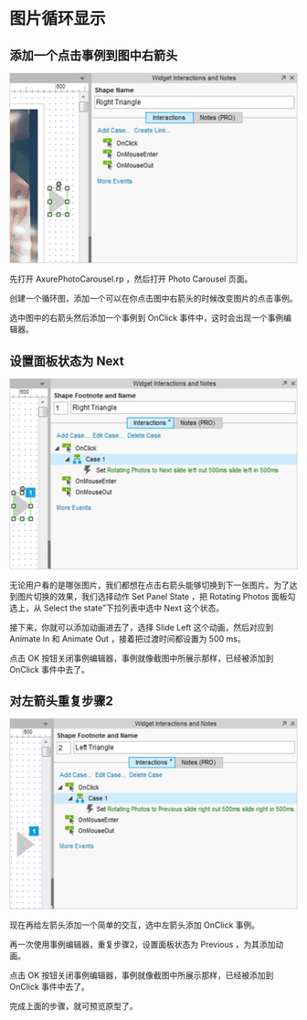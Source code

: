 # 图片循环显示

## 添加一个点击事例到图中右箭头

![image](images/photocarousel1.png)

先打开 AxurePhotoCarousel.rp ，然后打开 Photo Carousel 页面。

创建一个循环图，添加一个可以在你点击图中右箭头的时候改变图片的点击事例。

选中图中的右箭头然后添加一个事例到 OnClick 事件中，这时会出现一个事例编辑器。

## 设置面板状态为 Next

![image](images/photocarousel2.png)

无论用户看的是哪张图片，我们都想在点击右箭头能够切换到下一张图片。为了达到图片切换的效果，我们选择动作 Set Panel State ，把 Rotating Photos 面板勾选上，从 Select the state”下拉列表中选中 Next 这个状态。
 
接下来，你就可以添加动画进去了，选择 Slide Left 这个动画，然后对应到 Animate In 和  Animate Out ，接着把过渡时间都设置为 500 ms。

点击 OK 按钮关闭事例编辑器，事例就像截图中所展示那样，已经被添加到 OnClick 事件中去了。

## 对左箭头重复步骤2

![image](images/photocarousel3.png)

现在再给左箭头添加一个简单的交互，选中左箭头添加 OnClick 事例。

再一次使用事例编辑器，重复步骤2，设置面板状态为 Previous ，为其添加动画。

点击 OK 按钮关闭事例编辑器，事例就像截图中所展示那样，已经被添加到 OnClick 事件中去了。

完成上面的步骤，就可预览原型了。
